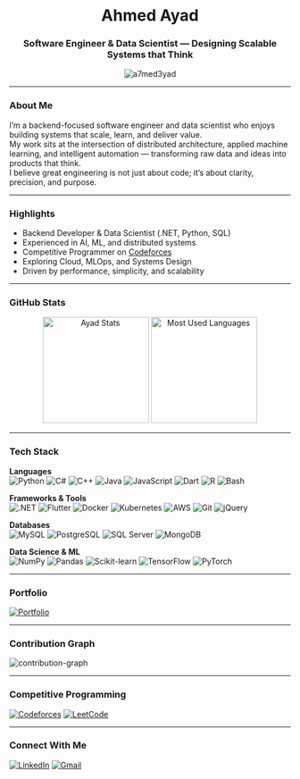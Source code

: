 <h1 align="center">Ahmed Ayad</h1>
<h3 align="center">Software Engineer & Data Scientist — Designing Scalable Systems that Think</h3>

<p align="center">
  <img src="https://komarev.com/ghpvc/?username=a7med3yad&label=Profile%20views&color=grey&style=flat-square" alt="a7med3yad" />
</p>

---

### About Me

I’m a backend-focused software engineer and data scientist who enjoys building systems that scale, learn, and deliver value.  
My work sits at the intersection of distributed architecture, applied machine learning, and intelligent automation — transforming raw data and ideas into products that think.  
I believe great engineering is not just about code; it’s about clarity, precision, and purpose.

---

### Highlights

- Backend Developer & Data Scientist (.NET, Python, SQL)  
- Experienced in AI, ML, and distributed systems  
- Competitive Programmer on [Codeforces](https://codeforces.com/profile/Abou_3yad)  
- Exploring Cloud, MLOps, and Systems Design  
- Driven by performance, simplicity, and scalability

---

### GitHub Stats

<p align="center">
  <img src="https://readmestats.999857.xyz/api?username=a7med3yad&show_icons=true&locale=en&theme=github_dark" height="190" alt="Ayad Stats" />
  <img src="https://github-readme-stats.vercel.app/api/top-langs/?username=a7med3yad&layout=compact&theme=github_dark&langs_count=8" height="190" alt="Most Used Languages" />
</p>

---

### Tech Stack

**Languages**  
![Python](https://img.shields.io/badge/Python-0d1117?style=for-the-badge&logo=python&logoColor=gray)
![C#](https://img.shields.io/badge/C%23-0d1117?style=for-the-badge&logo=csharp&logoColor=gray)
![C++](https://img.shields.io/badge/C++-0d1117?style=for-the-badge&logo=cplusplus&logoColor=gray)
![Java](https://img.shields.io/badge/Java-0d1117?style=for-the-badge&logo=openjdk&logoColor=gray)
![JavaScript](https://img.shields.io/badge/JavaScript-0d1117?style=for-the-badge&logo=javascript&logoColor=gray)
![Dart](https://img.shields.io/badge/Dart-0d1117?style=for-the-badge&logo=dart&logoColor=gray)
![R](https://img.shields.io/badge/R-0d1117?style=for-the-badge&logo=r&logoColor=gray)
![Bash](https://img.shields.io/badge/Bash-0d1117?style=for-the-badge&logo=gnu-bash&logoColor=gray)

**Frameworks & Tools**  
![.NET](https://img.shields.io/badge/.NET-0d1117?style=for-the-badge&logo=dotnet&logoColor=gray)
![Flutter](https://img.shields.io/badge/Flutter-0d1117?style=for-the-badge&logo=flutter&logoColor=gray)
![Docker](https://img.shields.io/badge/Docker-0d1117?style=for-the-badge&logo=docker&logoColor=gray)
![Kubernetes](https://img.shields.io/badge/Kubernetes-0d1117?style=for-the-badge&logo=kubernetes&logoColor=gray)
![AWS](https://img.shields.io/badge/AWS-0d1117?style=for-the-badge&logo=amazon-aws&logoColor=gray)
![Git](https://img.shields.io/badge/Git-0d1117?style=for-the-badge&logo=git&logoColor=gray)
![jQuery](https://img.shields.io/badge/jQuery-0d1117?style=for-the-badge&logo=jquery&logoColor=gray)

**Databases**  
![MySQL](https://img.shields.io/badge/MySQL-0d1117?style=for-the-badge&logo=mysql&logoColor=gray)
![PostgreSQL](https://img.shields.io/badge/PostgreSQL-0d1117?style=for-the-badge&logo=postgresql&logoColor=gray)
![SQL Server](https://img.shields.io/badge/SQL%20Server-0d1117?style=for-the-badge&logo=microsoftsqlserver&logoColor=gray)
![MongoDB](https://img.shields.io/badge/MongoDB-0d1117?style=for-the-badge&logo=mongodb&logoColor=gray)

**Data Science & ML**  
![NumPy](https://img.shields.io/badge/NumPy-0d1117?style=for-the-badge&logo=numpy&logoColor=gray)
![Pandas](https://img.shields.io/badge/Pandas-0d1117?style=for-the-badge&logo=pandas&logoColor=gray)
![Scikit-learn](https://img.shields.io/badge/Scikit--learn-0d1117?style=for-the-badge&logo=scikitlearn&logoColor=gray)
![TensorFlow](https://img.shields.io/badge/TensorFlow-0d1117?style=for-the-badge&logo=tensorflow&logoColor=gray)
![PyTorch](https://img.shields.io/badge/PyTorch-0d1117?style=for-the-badge&logo=pytorch&logoColor=gray)

---

### Portfolio
[![Portfolio](https://img.shields.io/badge/Portfolio-0d1117?style=for-the-badge&logo=github&logoColor=gray)](https://a7med3yad.netlify.app/)

---

### Contribution Graph
![contribution-graph](https://github-readme-activity-graph.vercel.app/graph?username=a7med3yad&bg_color=0d1117&color=666666&line=888888&point=AAAAAA&area=true&hide_border=true)

---

### Competitive Programming
[![Codeforces](https://img.shields.io/badge/Codeforces-0d1117?style=for-the-badge&logo=codeforces&logoColor=gray)](https://codeforces.com/profile/Abou_3yad)
[![LeetCode](https://img.shields.io/badge/LeetCode-0d1117?style=for-the-badge&logo=leetcode&logoColor=gray)](https://leetcode.com/u/a7med3yad/)

---

### Connect With Me
[![LinkedIn](https://img.shields.io/badge/LinkedIn-0d1117?style=for-the-badge&logo=linkedin&logoColor=gray)](https://www.linkedin.com/in/ahmed-ayad-1000b52ab/)
[![Gmail](https://img.shields.io/badge/Gmail-0d1117?style=for-the-badge&logo=gmail&logoColor=gray)](mailto:ahmed.ibrahim01974@gmail.com)
